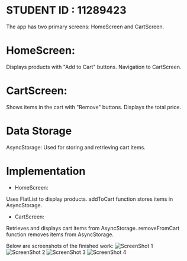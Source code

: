 # STUDENT ID : 11289423
The app has two primary screens: HomeScreen and CartScreen.

# HomeScreen:

Displays products with "Add to Cart" buttons.
Navigation to CartScreen.

# CartScreen:

Shows items in the cart with "Remove" buttons.
Displays the total price.

# Data Storage
AsyncStorage: Used for storing and retrieving cart items.
# Implementation

- HomeScreen:

Uses FlatList to display products.
addToCart function stores items in AsyncStorage.
- CartScreen:

Retrieves and displays cart items from AsyncStorage.
removeFromCart function removes items from AsyncStorage.

Below are screenshots of the finished work:
![ScreenShot 1](OpenFashion/assets/Sc1.jpg)
![ScreenShot 2](OpenFashion/assets/Sc2.jpg)
![ScreenShot 3](OpenFashion/assets/Sc3.jpg)
![ScreenShot 4](OpenFashion/assets/Sc4.jpg)

